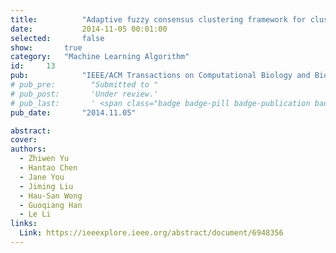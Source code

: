 ```yaml
---
title:          "Adaptive fuzzy consensus clustering framework for clustering analysis of cancer data"
date:           2014-11-05 00:01:00
selected:       false
show:		true
category:	"Machine Learning Algorithm"
id:		13
pub:            "IEEE/ACM Transactions on Computational Biology and Bioinformatics"
# pub_pre:        "Submitted to "
# pub_post:       'Under review.'
# pub_last:       ' <span class="badge badge-pill badge-publication badge-success">Spotlight</span>'
pub_date:       "2014.11.05"

abstract:
cover:
authors:
  - Zhiwen Yu
  - Hantao Chen
  - Jane You
  - Jiming Liu
  - Hau-San Wong
  - Guoqiang Han
  - Le Li
links:
  Link: https://ieeexplore.ieee.org/abstract/document/6948356
---
```

